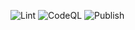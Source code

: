 ![Lint](https://github.com/HiThere157/Emulator/actions/workflows/lint.yaml/badge.svg)
![CodeQL](https://github.com/HiThere157/Emulator/actions/workflows/codeql.yml/badge.svg)
![Publish](https://github.com/HiThere157/Emulator/actions/workflows/publish.yaml/badge.svg)
